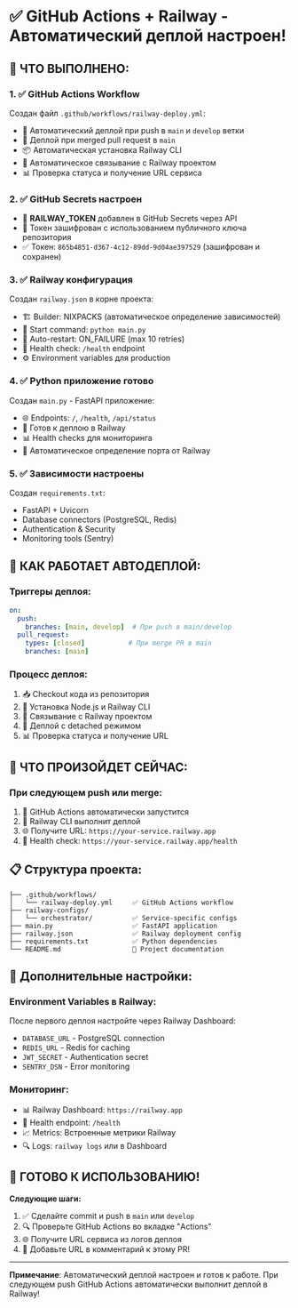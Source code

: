 # ✅ GitHub Actions + Railway - Автоматический деплой настроен!

## 🎉 **ЧТО ВЫПОЛНЕНО:**

### 1. ✅ **GitHub Actions Workflow**
Создан файл `.github/workflows/railway-deploy.yml`:
- 🚀 Автоматический деплой при push в `main` и `develop` ветки
- 🔄 Деплой при merged pull request в `main`
- 📦 Автоматическая установка Railway CLI
- 🔗 Автоматическое связывание с Railway проектом
- 📊 Проверка статуса и получение URL сервиса

### 2. ✅ **GitHub Secrets настроен**
- 🔐 **RAILWAY_TOKEN** добавлен в GitHub Secrets через API
- 🔑 Токен зашифрован с использованием публичного ключа репозитория
- ✅ Токен: `865b4851-d367-4c12-89dd-9d04ae397529` (зашифрован и сохранен)

### 3. ✅ **Railway конфигурация**
Создан `railway.json` в корне проекта:
- 🏗️ Builder: NIXPACKS (автоматическое определение зависимостей)
- 🐍 Start command: `python main.py`
- 🔄 Auto-restart: ON_FAILURE (max 10 retries)
- 🏥 Health check: `/health` endpoint
- ⚙️ Environment variables для production

### 4. ✅ **Python приложение готово**
Создан `main.py` - FastAPI приложение:
- 🌐 Endpoints: `/`, `/health`, `/api/status`
- 🚀 Готов к деплою в Railway
- 📊 Health checks для мониторинга
- 🔧 Автоматическое определение порта от Railway

### 5. ✅ **Зависимости настроены**
Создан `requirements.txt`:
- FastAPI + Uvicorn
- Database connectors (PostgreSQL, Redis)
- Authentication & Security
- Monitoring tools (Sentry)

## 🚀 **КАК РАБОТАЕТ АВТОДЕПЛОЙ:**

### Триггеры деплоя:
```yaml
on:
  push:
    branches: [main, develop]  # При push в main/develop
  pull_request:
    types: [closed]           # При merge PR в main
    branches: [main]
```

### Процесс деплоя:
1. 📥 Checkout кода из репозитория
2. 🔧 Установка Node.js и Railway CLI
3. 🔗 Связывание с Railway проектом
4. 🚀 Деплой с detached режимом
5. 📊 Проверка статуса и получение URL

## 🎯 **ЧТО ПРОИЗОЙДЕТ СЕЙЧАС:**

### При следующем push или merge:
1. 🔄 GitHub Actions автоматически запустится
2. 🚂 Railway CLI выполнит деплой
3. 🌐 Получите URL: `https://your-service.railway.app`
4. 🏥 Health check: `https://your-service.railway.app/health`

## 📋 **Структура проекта:**

```
├── .github/workflows/
│   └── railway-deploy.yml     ✅ GitHub Actions workflow
├── railway-configs/
│   └── orchestrator/          ✅ Service-specific configs
├── main.py                    ✅ FastAPI application
├── railway.json               ✅ Railway deployment config
├── requirements.txt           ✅ Python dependencies
└── README.md                  📄 Project documentation
```

## 🔧 **Дополнительные настройки:**

### Environment Variables в Railway:
После первого деплоя настройте через Railway Dashboard:
- `DATABASE_URL` - PostgreSQL connection
- `REDIS_URL` - Redis for caching
- `JWT_SECRET` - Authentication secret
- `SENTRY_DSN` - Error monitoring

### Мониторинг:
- 📊 Railway Dashboard: `https://railway.app`
- 🏥 Health endpoint: `/health`
- 📈 Metrics: Встроенные метрики Railway
- 🔍 Logs: `railway logs` или в Dashboard

## 🎉 **ГОТОВО К ИСПОЛЬЗОВАНИЮ!**

**Следующие шаги:**
1. ✅ Сделайте commit и push в `main` или `develop`
2. 🔍 Проверьте GitHub Actions во вкладке "Actions"
3. 🌐 Получите URL сервиса из логов деплоя
4. 🎯 Добавьте URL в комментарий к этому PR!

---

**Примечание**: Автоматический деплой настроен и готов к работе. При следующем push GitHub Actions автоматически выполнит деплой в Railway!